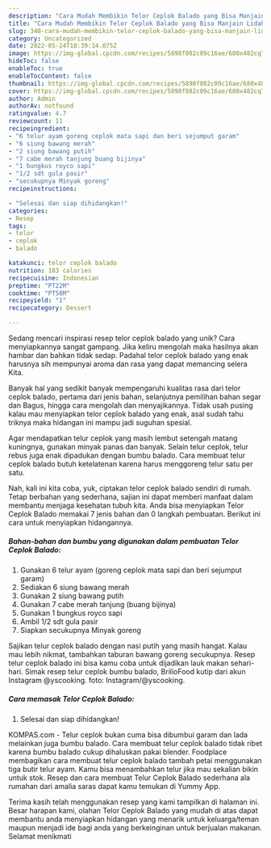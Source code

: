 ```yaml
---
description: "Cara Mudah Membikin Telor Ceplok Balado yang Bisa Manjain Lidah"
title: "Cara Mudah Membikin Telor Ceplok Balado yang Bisa Manjain Lidah"
slug: 340-cara-mudah-membikin-telor-ceplok-balado-yang-bisa-manjain-lidah
category: Uncategorized
date: 2022-05-24T18:39:14.075Z
image: https://img-global.cpcdn.com/recipes/5898f082c09c16ae/680x482cq70/telor-ceplok-balado-foto-resep-utama.jpg
hideToc: false
enableToc: true
enableTocContent: false
thumbnail: https://img-global.cpcdn.com/recipes/5898f082c09c16ae/680x482cq70/telor-ceplok-balado-foto-resep-utama.jpg
cover: https://img-global.cpcdn.com/recipes/5898f082c09c16ae/680x482cq70/telor-ceplok-balado-foto-resep-utama.jpg
author: Admin
authorAv: notfound
ratingvalue: 4.7
reviewcount: 11
recipeingredient:
- "6 telur ayam goreng ceplok mata sapi dan beri sejumput garam"
- "6 siung bawang merah"
- "2 siung bawang putih"
- "7 cabe merah tanjung buang bijinya"
- "1 bungkus royco sapi"
- "1/2 sdt gula pasir"
- "secukupnya Minyak goreng"
recipeinstructions:

- "Selesai dan siap dihidangkan!"
categories:
- Resep
tags:
- telor
- ceplok
- balado

katakunci: telor ceplok balado 
nutrition: 183 calories
recipecuisine: Indonesian
preptime: "PT22M"
cooktime: "PT58M"
recipeyield: "1"
recipecategory: Dessert

---
```





Sedang mencari inspirasi resep telor ceplok balado yang unik? Cara menyiapkannya sangat gampang. Jika keliru mengolah maka hasilnya akan hambar dan bahkan tidak sedap. Padahal telor ceplok balado yang enak harusnya sih mempunyai aroma dan rasa yang dapat memancing selera Kita.





Banyak hal yang sedikit banyak mempengaruhi kualitas rasa dari telor ceplok balado, pertama dari jenis bahan, selanjutnya pemilihan bahan segar dan Bagus, hingga cara mengolah dan menyajikannya. Tidak usah pusing kalau mau menyiapkan telor ceplok balado yang enak,      asal sudah tahu triknya maka hidangan ini mampu jadi suguhan spesial.














Agar mendapatkan telur ceplok yang masih lembut setengah matang kuningnya, gunakan minyak panas dan banyak. Selain telur ceplok, telur rebus juga enak dipadukan dengan bumbu balado. Cara membuat telur ceplok balado butuh ketelatenan karena harus menggoreng telur satu per satu.






Nah, kali ini kita coba, yuk, ciptakan telor ceplok balado sendiri di rumah. Tetap berbahan yang sederhana, sajian ini dapat memberi manfaat dalam membantu menjaga kesehatan tubuh kita. Anda bisa menyiapkan Telor Ceplok Balado memakai 7 jenis bahan dan 0 langkah pembuatan. Berikut ini cara untuk menyiapkan hidangannya.

<!--inarticleads1-->

##### Bahan-bahan dan bumbu yang digunakan dalam pembuatan Telor Ceplok Balado:

1. Gunakan 6 telur ayam (goreng ceplok mata sapi dan beri sejumput garam)
1. Sediakan 6 siung bawang merah
1. Gunakan 2 siung bawang putih
1. Gunakan 7 cabe merah tanjung (buang bijinya)
1. Gunakan 1 bungkus royco sapi
1. Ambil 1/2 sdt gula pasir
1. Siapkan secukupnya Minyak goreng


Sajikan telur ceplok balado dengan nasi putih yang masih hangat. Kalau mau lebih nikmat, tambahkan taburan bawang goreng secukupnya. Resep telur ceplok balado ini bisa kamu coba untuk dijadikan lauk makan sehari-hari. Simak resep telur ceplok bumbu balado, BrilioFood kutip dari akun Instagram @yscooking. foto: Instagram/@yscooking. 

<!--inarticleads2-->

##### Cara memasak Telor Ceplok Balado:


1. Selesai dan siap dihidangkan!

KOMPAS.com - Telur ceplok bukan cuma bisa dibumbui garam dan lada melainkan juga bumbu balado. Cara membuat telur ceplok balado tidak ribet karena bumbu balado cukup dihaluskan pakai blender. Foodplace membagikan cara membuat telur ceplok balado tambah petai menggunakan tiga butir telur ayam. Kamu bisa menambahkan telur jika mau sekalian bikin untuk stok. Resep dan cara membuat Telur Ceplok Balado sederhana ala rumahan dari amalia saras dapat kamu temukan di Yummy App. 

Terima kasih telah menggunakan resep yang kami tampilkan di halaman ini. Besar harapan kami, olahan Telor Ceplok Balado yang mudah di atas dapat membantu anda menyiapkan hidangan yang menarik untuk keluarga/teman maupun menjadi ide bagi anda yang berkeinginan untuk berjualan makanan. Selamat menikmati
